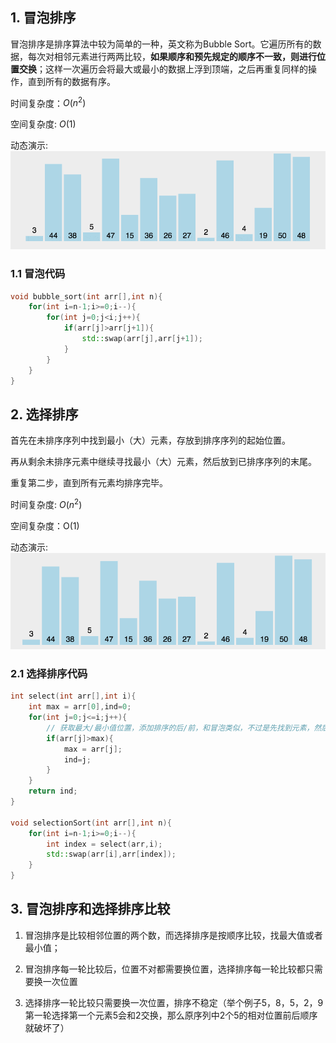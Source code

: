 ## 1. 冒泡排序
冒泡排序是排序算法中较为简单的一种，英文称为Bubble Sort。它遍历所有的数据，每次对相邻元素进行两两比较，**如果顺序和预先规定的顺序不一致，则进行位置交换**；这样一次遍历会将最大或最小的数据上浮到顶端，之后再重复同样的操作，直到所有的数据有序。

时间复杂度：$O(n^2)$

空间复杂度: $O(1)$

动态演示: ![](/assets/img/bubble.gif)

### 1.1 冒泡代码
```c++
void bubble_sort(int arr[],int n){
    for(int i=n-1;i>=0;i--){
        for(int j=0;j<i;j++){
            if(arr[j]>arr[j+1]){
                std::swap(arr[j],arr[j+1]);
            }
        }
    }
}
```
## 2. 选择排序
首先在未排序序列中找到最小（大）元素，存放到排序序列的起始位置。

再从剩余未排序元素中继续寻找最小（大）元素，然后放到已排序序列的末尾。

重复第二步，直到所有元素均排序完毕。

时间复杂度: $O(n^2)$

空间复杂度：O(1)

动态演示:
![](/assets/img/selectionSort.gif)
### 2.1 选择排序代码
```c++
int select(int arr[],int i){
    int max = arr[0],ind=0;
    for(int j=0;j<=i;j++){
        // 获取最大/最小值位置，添加排序的后/前，和冒泡类似，不过是先找到元素，然后交换，冒泡是相邻就交换
        if(arr[j]>max){
            max = arr[j];
            ind=j;
        }
    }
    return ind;
}

void selectionSort(int arr[],int n){
    for(int i=n-1;i>=0;i--){
        int index = select(arr,i);
        std::swap(arr[i],arr[index]);
    }
}
```
## 3. 冒泡排序和选择排序比较

1. 冒泡排序是比较相邻位置的两个数，而选择排序是按顺序比较，找最大值或者最小值；

2. 冒泡排序每一轮比较后，位置不对都需要换位置，选择排序每一轮比较都只需要换一次位置
3. 选择排序一轮比较只需要换一次位置，排序不稳定（举个例子5，8，5，2，9   第一轮选择第一个元素5会和2交换，那么原序列中2个5的相对位置前后顺序就破坏了）